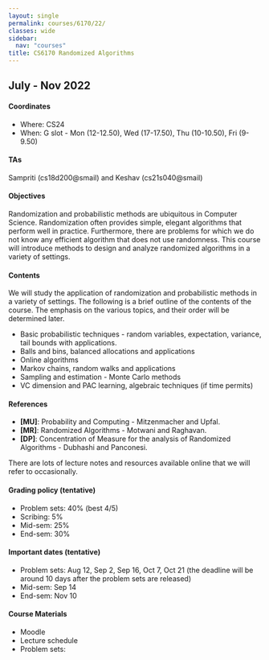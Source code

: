 ```yaml
---
layout: single
permalink: courses/6170/22/
classes: wide
sidebar:
  nav: "courses"
title: CS6170 Randomized Algorithms
---
```


## July - Nov 2022

#### <i class="fas fa-map-marker-alt" style="color:DodgerBlue"></i> Coordinates
- Where: CS24
- When: G slot - Mon (12-12.50), Wed (17-17.50), Thu (10-10.50), Fri (9-9.50)

#### <i class="fas fa-users" style="color:DodgerBlue"></i> TAs
Sampriti (cs18d200@smail) and Keshav (cs21s040@smail)


#### <i class="fas fa-bullseye" style="color:DodgerBlue"></i> Objectives
Randomization and probabilistic methods are ubiquitous in Computer Science. Randomization often provides simple, elegant algorithms that perform well in practice. Furthermore, there are problems for which we do not know any efficient algorithm that does not use randomness. This course will introduce methods to design and analyze randomized algorithms in a variety of settings.

#### <i class="far fa-list-alt" style="color:DodgerBlue"></i> Contents
We will study the application of randomization and probabilistic methods in a variety of settings. The following is a brief outline of the contents of the course. The emphasis on the various topics, and their order will be determined later.
- Basic probabilistic techniques - random variables, expectation, variance, tail bounds with applications.
- Balls and bins, balanced allocations and applications
- Online algorithms
- Markov chains, random walks and applications
- Sampling and estimation - Monte Carlo methods
- VC dimension and PAC learning, algebraic techniques (if time permits)


#### <i class="fas fa-book" style="color:DodgerBlue"></i> References
 - **[MU]**: Probability and Computing - Mitzenmacher and Upfal.
 - **[MR]**: Randomized Algorithms - Motwani and Raghavan.
 - **[DP]**: Concentration of Measure for the analysis of Randomized Algorithms - Dubhashi and Panconesi.

 There are lots of lecture notes and resources available online that we will refer to occasionally.

#### <i class="fas fa-percentage" style="color:DodgerBlue"></i> Grading policy (tentative)
- Problem sets: 40% (best 4/5)
- Scribing: 5%
- Mid-sem: 25%
- End-sem: 30%

#### <i class="far fa-calendar-alt" style="color:DodgerBlue"></i> Important dates (tentative)
- Problem sets: Aug 12, Sep 2, Sep 16, Oct 7, Oct 21 (the deadline will be around 10 days after the problem sets are released)
- Mid-sem: Sep 14
- End-sem: Nov 10

#### <i class="fas fa-folder-open" style="color:DodgerBlue"></i> Course Materials
- Moodle
- Lecture schedule
- Problem sets:
